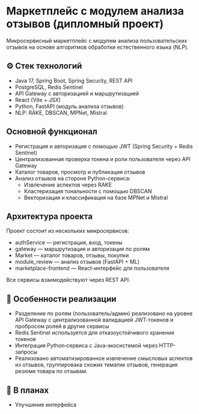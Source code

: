 # Маркетплейс с модулем анализа отзывов (дипломный проект)

Микросервисный маркетплейс с модулем анализа пользовательских отзывов на основе алгоритмов обработки естественного языка (NLP).

## ⚙️ Стек технологий

- Java 17, Spring Boot, Spring Security, REST API
- PostgreSQL, Redis Sentinel
- API Gateway с авторизацией и маршрутизацией
- React (Vite + JSX)
- Python, FastAPI (модуль анализа отзывов)
- NLP: RAKE, DBSCAN, MPNet, Mistral

## Основной функционал

- Регистрация и авторизация с помощью JWT (Spring Security + Redis Sentinel)
- Централизованная проверка токена и роли пользователя через API Gateway
- Каталог товаров, просмотр и публикация отзывов
- Анализ отзывов на стороне Python-сервиса:
  - Извлечение аспектов через RAKE
  - Кластеризация тональности с помощью DBSCAN
  - Векторизация и классификация на базе MPNet и Mistral

## Архитектура проекта

Проект состоит из нескольких микросервисов:

- authService — регистрация, вход, токены
- gateway — маршрутизация и авторизация по ролям
- Market — каталог товаров, отзывы, покупки
- module_review — анализ отзывов (FastAPI + ML)
- marketplace-frontend — React-интерфейс для пользователя

Все сервисы взаимодействуют через REST API.

## 🧠 Особенности реализации

- Разделение по ролям (пользователь/админ) реализовано на уровне API Gateway с централизованной валидацией JWT‑токенов и пробросом ролей в другие сервисы
- Redis Sentinel используется для отказоустойчивого хранения токенов
- Интеграция Python‑сервиса с Java‑экосистемой через HTTP-запросы
- Реализовано автоматизированное извлечение смысловых аспектов из отзывов, группировака схожих тематик отзывов, генерация резюме товара по отзывам.

## 📌 В планах

- Улучшение интерфейса
